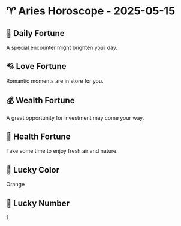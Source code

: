 # ♈ Aries Horoscope - 2025-05-15

## 🎯 Daily Fortune

A special encounter might brighten your day.

## 💘 Love Fortune

Romantic moments are in store for you.

## 💰 Wealth Fortune

A great opportunity for investment may come your way.

## 🌱 Health Fortune

Take some time to enjoy fresh air and nature.

## 🎨 Lucky Color

Orange

## 🔢 Lucky Number

1
